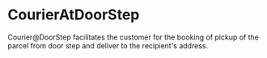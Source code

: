 # CourierAtDoorStep
Courier@DoorStep facilitates the customer for the booking of pickup of the parcel from door step  and deliver to the recipient's address. 
